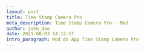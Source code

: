 ```yaml
---
layout: post
title: Time Stamp Camera Pro
meta_description: Time Stamp Camera Pro - Mod
author: john_doe
date: 2021-08-03 14:12:57
intro_paragraph: Mod do App Time Stamp Camera Pro
---
```

